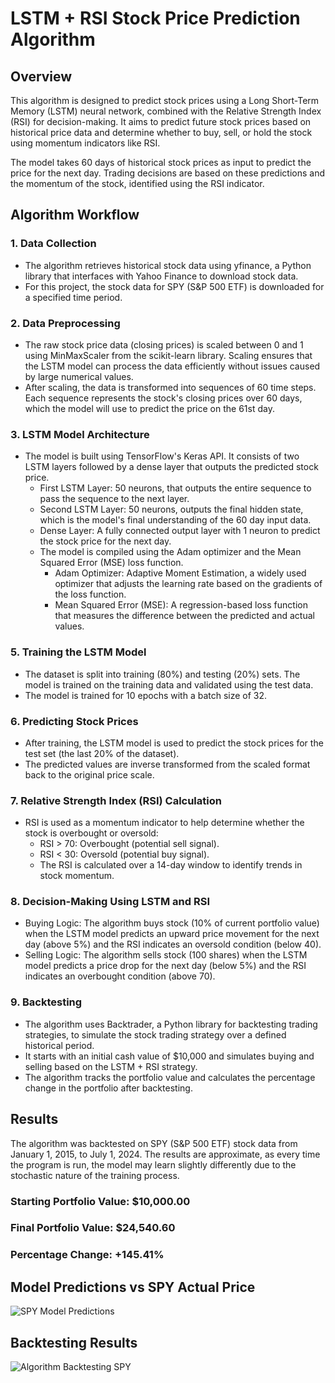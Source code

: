 # LSTM + RSI Stock Price Prediction Algorithm
## Overview
This algorithm is designed to predict stock prices using a Long Short-Term Memory (LSTM) neural network, combined with the Relative Strength Index (RSI) for decision-making. It aims to predict future stock prices based on historical price data and determine whether to buy, sell, or hold the stock using momentum indicators like RSI.

The model takes 60 days of historical stock prices as input to predict the price for the next day. Trading decisions are based on these predictions and the momentum of the stock, identified using the RSI indicator.

## Algorithm Workflow
### 1. Data Collection
- The algorithm retrieves historical stock data using yfinance, a Python library that interfaces with Yahoo Finance to download stock data.
- For this project, the stock data for SPY (S&P 500 ETF) is downloaded for a specified time period.
### 2. Data Preprocessing
- The raw stock price data (closing prices) is scaled between 0 and 1 using MinMaxScaler from the scikit-learn library. Scaling ensures that the LSTM model can process the data efficiently without issues caused by large numerical values.
- After scaling, the data is transformed into sequences of 60 time steps. Each sequence represents the stock's closing prices over 60 days, which the model will use to predict the price on the 61st day.
### 3. LSTM Model Architecture
- The model is built using TensorFlow's Keras API. It consists of two LSTM layers followed by a dense layer that outputs the predicted stock price.
  - First LSTM Layer: 50 neurons, that outputs the entire sequence to pass the sequence to the next layer.
  - Second LSTM Layer: 50 neurons, outputs the final hidden state, which is the model's final understanding of the 60 day input data.
  - Dense Layer: A fully connected output layer with 1 neuron to predict the stock price for the next day.
  - The model is compiled using the Adam optimizer and the Mean Squared Error (MSE) loss function.
    - Adam Optimizer: Adaptive Moment Estimation, a widely used optimizer that adjusts the learning rate based on the gradients of the loss function.
    - Mean Squared Error (MSE): A regression-based loss function that measures the difference between the predicted and actual values.
### 5. Training the LSTM Model
- The dataset is split into training (80%) and testing (20%) sets. The model is trained on the training data and validated using the test data.
- The model is trained for 10 epochs with a batch size of 32.
### 6. Predicting Stock Prices
- After training, the LSTM model is used to predict the stock prices for the test set (the last 20% of the dataset).
- The predicted values are inverse transformed from the scaled format back to the original price scale.
### 7. Relative Strength Index (RSI) Calculation
- RSI is used as a momentum indicator to help determine whether the stock is overbought or oversold:
  - RSI > 70: Overbought (potential sell signal).
  - RSI < 30: Oversold (potential buy signal).
  - The RSI is calculated over a 14-day window to identify trends in stock momentum.
### 8. Decision-Making Using LSTM and RSI
- Buying Logic: The algorithm buys stock (10% of current portfolio value) when the LSTM model predicts an upward price movement for the next day (above 5%) and the RSI indicates an oversold condition (below 40).
- Selling Logic: The algorithm sells stock (100 shares) when the LSTM model predicts a price drop for the next day (below 5%) and the RSI indicates an overbought condition (above 70).
### 9. Backtesting
- The algorithm uses Backtrader, a Python library for backtesting trading strategies, to simulate the stock trading strategy over a defined historical period.
- It starts with an initial cash value of $10,000 and simulates buying and selling based on the LSTM + RSI strategy.
- The algorithm tracks the portfolio value and calculates the percentage change in the portfolio after backtesting.

## Results
The algorithm was backtested on SPY (S&P 500 ETF) stock data from January 1, 2015, to July 1, 2024. The results are approximate, as every time the program is run, the model may learn slightly differently due to the stochastic nature of the training process.

### Starting Portfolio Value: $10,000.00
### Final Portfolio Value: $24,540.60
### Percentage Change: +145.41%


## Model Predictions vs SPY Actual Price
![SPY Model Predictions](https://github.com/user-attachments/assets/93fd9ac5-b3ee-4808-9950-c460b58883f6)

## Backtesting Results
![Algorithm Backtesting SPY](https://github.com/user-attachments/assets/b61612d7-c152-4aac-9d91-9a83ac41db4f)


